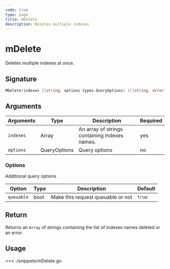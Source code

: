 ```yaml
---
code: true
type: page
title: mDelete
description: Deletes multiple indexes
---
```


# mDelete

Deletes multiple indexes at once.

## Signature

```go
MDelete(indexes []string, options types.QueryOptions) ([]string, error)
```

## Arguments

| Arguments | Type         | Description                                   | Required |
| --------- | ------------ | --------------------------------------------- | -------- |
| `indexes` | Array        | An array of strings containing indexes names. | yes      |
| `options` | QueryOptions | Query options                                 | no       |

### **Options**

Additional query options

| Option     | Type | Description                       | Default |
| ---------- | ---- | --------------------------------- | ------- |
| `queuable` | bool | Make this request queuable or not | `true`  |

## Return

Returns an `Array` of strings containing the list of indexes names deleted or an error

## Usage

<<< ./snippets/mDelete.go
